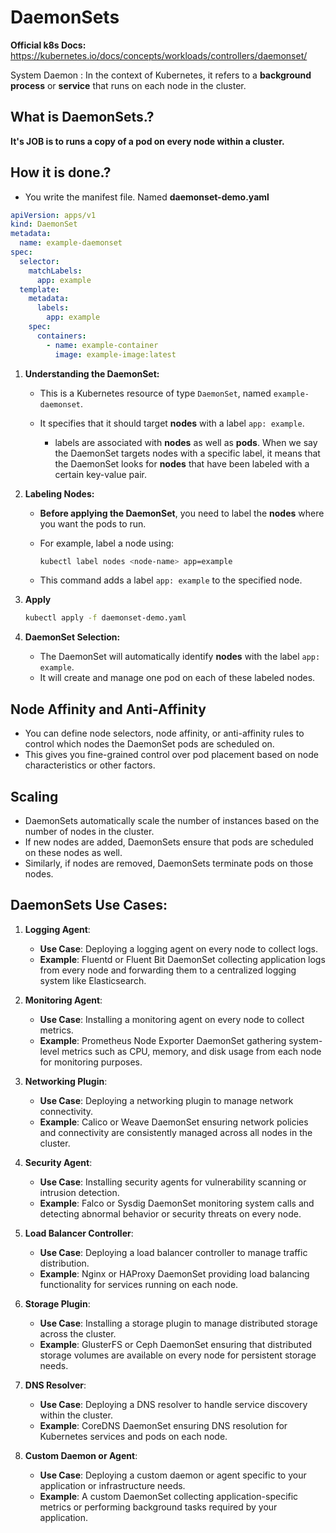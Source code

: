 # DaemonSets

**Official k8s Docs:** https://kubernetes.io/docs/concepts/workloads/controllers/daemonset/

System Daemon
: In the context of Kubernetes, it refers to a **background process** or **service** that runs on each node in the cluster.

## What is DaemonSets.?

**It's JOB is to runs a copy of a pod on every node within a cluster.**

## How it is done.?

- You write the manifest file. Named **daemonset-demo.yaml**

```yaml
apiVersion: apps/v1
kind: DaemonSet
metadata:
  name: example-daemonset
spec:
  selector:
    matchLabels:
      app: example
  template:
    metadata:
      labels:
        app: example
    spec:
      containers:
        - name: example-container
          image: example-image:latest
```

1. **Understanding the DaemonSet:**

   - This is a Kubernetes resource of type `DaemonSet`, named `example-daemonset`.
   - It specifies that it should target **nodes** with a label `app: example`.

     - labels are associated with **nodes** as well as **pods**. When we say the DaemonSet targets nodes with a specific label, it means that the DaemonSet looks for **nodes** that have been labeled with a certain key-value pair.

2. **Labeling Nodes:**

   - **Before applying the DaemonSet**, you need to label the **nodes** where you want the pods to run.
   - For example, label a node using:

     ```bash
     kubectl label nodes <node-name> app=example
     ```

   - This command adds a label `app: example` to the specified node.

3. **Apply**

   ```bash
   kubectl apply -f daemonset-demo.yaml
   ```

4. **DaemonSet Selection:**

   - The DaemonSet will automatically identify **nodes** with the label `app: example`.
   - It will create and manage one pod on each of these labeled nodes.

## Node Affinity and Anti-Affinity

- You can define node selectors, node affinity, or anti-affinity rules to control which nodes the DaemonSet pods are scheduled on.
- This gives you fine-grained control over pod placement based on node characteristics or other factors.

## Scaling

- DaemonSets automatically scale the number of instances based on the number of nodes in the cluster.
- If new nodes are added, DaemonSets ensure that pods are scheduled on these nodes as well.
- Similarly, if nodes are removed, DaemonSets terminate pods on those nodes.

## DaemonSets Use Cases:

1.  **Logging Agent**:

    - **Use Case**: Deploying a logging agent on every node to collect logs.
    - **Example**: Fluentd or Fluent Bit DaemonSet collecting application logs from every node and forwarding them to a centralized logging system like Elasticsearch.

2.  **Monitoring Agent**:

    - **Use Case**: Installing a monitoring agent on every node to collect metrics.
    - **Example**: Prometheus Node Exporter DaemonSet gathering system-level metrics such as CPU, memory, and disk usage from each node for monitoring purposes.

3.  **Networking Plugin**:

    - **Use Case**: Deploying a networking plugin to manage network connectivity.
    - **Example**: Calico or Weave DaemonSet ensuring network policies and connectivity are consistently managed across all nodes in the cluster.

4.  **Security Agent**:

    - **Use Case**: Installing security agents for vulnerability scanning or intrusion detection.
    - **Example**: Falco or Sysdig DaemonSet monitoring system calls and detecting abnormal behavior or security threats on every node.

5.  **Load Balancer Controller**:

    - **Use Case**: Deploying a load balancer controller to manage traffic distribution.
    - **Example**: Nginx or HAProxy DaemonSet providing load balancing functionality for services running on each node.

6.  **Storage Plugin**:

    - **Use Case**: Installing a storage plugin to manage distributed storage across the cluster.
    - **Example**: GlusterFS or Ceph DaemonSet ensuring that distributed storage volumes are available on every node for persistent storage needs.

7.  **DNS Resolver**:

    - **Use Case**: Deploying a DNS resolver to handle service discovery within the cluster.
    - **Example**: CoreDNS DaemonSet ensuring DNS resolution for Kubernetes services and pods on each node.

8.  **Custom Daemon or Agent**:

    - **Use Case**: Deploying a custom daemon or agent specific to your application or infrastructure needs.
    - **Example**: A custom DaemonSet collecting application-specific metrics or performing background tasks required by your application.
